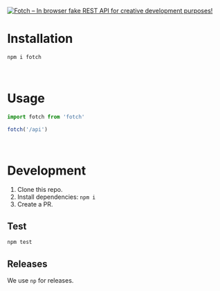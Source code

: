 [![Fotch – In browser fake REST API for creative development purposes!
](.github/banner.svg)](#installation)

# Installation
```bash
npm i fotch
```

<br>

# Usage
```js
import fotch from 'fotch'

fotch('/api')
```

<br>

# Development
 1. Clone this repo.
 2. Install dependencies: `npm i`
 3. Create a PR.

## Test
```bash
npm test
```

## Releases
We use `np` for releases.